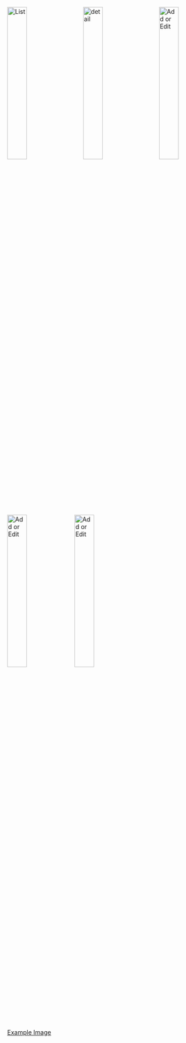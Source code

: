 <p align="center">

<img src="https://github.com/eldirb21/Contact/tree/dev/ContactAppScreen/list.png" width="30%"  title="List">&nbsp;&nbsp;&nbsp;&nbsp;&nbsp;
<img src="https://github.com/eldirb21/Contact/tree/dev/ContactAppScreen/list-with-search.png" width="30%" title="detail">&nbsp;&nbsp;&nbsp;&nbsp;&nbsp;
<img src="https://github.com/eldirb21/Contact/tree/dev/ContactAppScreen/item-detail.png" width="30%" title="Add or Edit">
<img src="https://github.com/eldirb21/Contact/tree/dev/ContactAppScreen/item-edit.png" width="30%" title="Add or Edit">
<img src="https://github.com/eldirb21/Contact/tree/dev/ContactAppScreen/item-add.png" width="30%" title="Add or Edit">

[Example Image](https://github.com/eldirb21/Contact/tree/dev/ContactAppScreen/item-detail.png)

</p>
